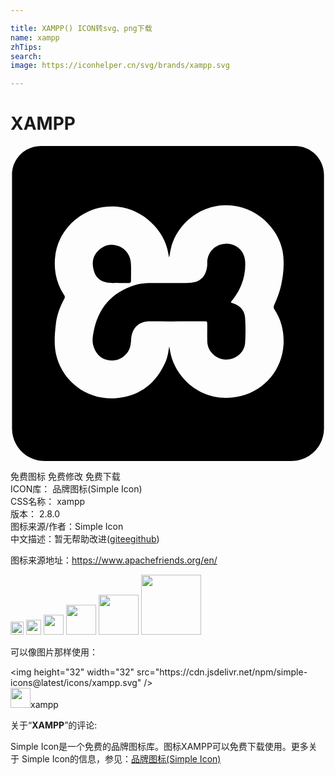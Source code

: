 ```yaml
---

title: XAMPP() ICON转svg、png下载
name: xampp
zhTips: 
search: 
image: https://iconhelper.cn/svg/brands/xampp.svg

---
```


# XAMPP  <small style="font-size: 60%;font-weight: 100"></small>

<div id="svg" class="svg-wrap">
<svg role="img" viewBox="0 0 24 24" xmlns="http://www.w3.org/2000/svg"><title>XAMPP icon</title><path d="M16.792,11.923c0.113,0.043,0.226,0.079,0.334,0.128c0.45,0.203,0.715,0.553,0.748,1.044 c0.041,0.634,0.044,1.271,0.002,1.905c-0.049,0.732-0.725,1.292-1.483,1.271c-0.735-0.021-1.369-0.62-1.397-1.341 c-0.017-0.441-0.003-0.884-0.006-1.326c-0.001-0.239-0.003-0.242-0.245-0.243c-1.363-0.001-2.726,0.008-4.089-0.003 c-0.888-0.007-1.421,0.482-1.471,1.46c-0.019,0.38-0.1,0.727-0.357,1.018c-0.397,0.451-0.898,0.601-1.472,0.466 c-0.554-0.131-0.867-0.522-1.035-1.048c-0.117-0.367-0.056-0.737,0.012-1.094c0.341-1.797,1.366-3.006,3.125-3.555 c0.357-0.112,0.731-0.166,1.105-0.166c0.94,0.001,1.881,0.001,2.821-0.001c0.128,0,0.257-0.012,0.385-0.021 c0.702-0.051,1.166-0.511,1.22-1.352c0.004-0.064,0-0.129,0.001-0.193c0.011-0.788,0.605-1.396,1.393-1.425 c0.787-0.029,1.438,0.527,1.493,1.318c0.076,1.083-0.265,2.046-0.913,2.907C16.903,11.751,16.819,11.816,16.792,11.923z M8.249,10.436c-0.258-0.008-0.571,0.018-0.882-0.035c-0.536-0.09-0.876-0.39-1.02-0.916C6.19,8.912,6.25,8.388,6.698,7.96 C7.154,7.526,7.694,7.4,8.285,7.645c0.52,0.216,0.859,0.731,0.89,1.293C9.2,9.382,9.178,9.828,9.182,10.272 c0.001,0.116-0.043,0.167-0.161,0.165C8.781,10.434,8.542,10.436,8.249,10.436z M21.682,0H2.318C1.102,0,0.116,0.986,0.116,2.202 v19.317c0,1.37,1.111,2.481,2.481,2.481h18.807c1.37,0,2.481-1.111,2.481-2.481V2.202C23.884,0.986,22.898,0,21.682,0z M20.125,12.473c0.519,0.804,0.733,1.69,0.677,2.657c-0.108,1.886-1.413,3.474-3.25,3.916c-2.585,0.623-4.566-0.923-5.233-2.794 c-0.109-0.304-0.16-0.622-0.224-0.985c-0.068,0.414-0.115,0.789-0.264,1.134c-0.697,1.617-1.884,2.603-3.665,2.799 c-2.104,0.232-4.048-1.067-4.632-3.084c-0.25-0.863-0.175-1.747-0.068-2.625c0.08-0.653,0.321-1.268,0.632-1.848 c0.057-0.106,0.057-0.184-0.01-0.285c-0.561-0.845-0.779-1.777-0.7-2.784C3.43,8.035,3.56,7.52,3.805,7.038 C4.52,5.626,6.09,4.427,8.193,4.626c1.849,0.175,3.562,1.77,3.83,3.564c0.013,0.09,0.039,0.178,0.068,0.311 c0.044-0.241,0.076-0.439,0.118-0.636c0.344-1.63,1.94-3.335,4.201-3.357c2.292-0.021,3.99,1.776,4.31,3.446 c0.17,0.888,0.089,1.776-0.103,2.663c-0.112,0.517-0.31,1.008-0.524,1.492C20.034,12.245,20.043,12.345,20.125,12.473z"/></svg>
</div>
<detail full-name='xampp'></detail>

<div class="detail-page">
<p>
<span><span class="badge-success badge">免费图标</span> <span class="badge-success badge">免费修改</span>  <span class="badge-success badge">免费下载</span> </span>
<br/>
<span>
ICON库：
<span class="badge-secondary badge">品牌图标(Simple Icon)</span> 
</span>
<br/>
<span>
CSS名称：
<span class="badge-secondary badge">xampp</span> 
</span>

<br/>
<span>
版本：
<span class="badge-secondary badge">2.8.0</span> 
</span>
<br/>
<span>图标来源/作者：<span class="badge-light badge">Simple Icon</span></span> 
<br/>
<span class="zh-detail">中文描述：暂无<span class="help-link"><span>帮助改进</span>(<a href="https://gitee.com/liuwave/icon-helper/edit/master/json/brands/xampp.json" target="_blank" rel="noopener noreferrer">gitee</a><a href="https://github.com/liuwave/icon-helper/edit/master/json/brands/xampp.json" target="_blank" rel="noopener noreferrer">github</a></span>)</span><br/>
</p>
</div><div class="description description alert alert-light"><p>图标来源地址：<a href="https://www.apachefriends.org/en/" target="_blank" rel="noopener noreferrer">https://www.apachefriends.org/en/</a></p></div>
<div class="alert alert-dark">
<img height="21" width="21" src="https://cdn.jsdelivr.net/npm/simple-icons@latest/icons/xampp.svg" />
<img height="24" width="24" src="https://cdn.jsdelivr.net/npm/simple-icons@latest/icons/xampp.svg" />
<img height="32" width="32" src="https://cdn.jsdelivr.net/npm/simple-icons@latest/icons/xampp.svg" />
<img height="48" width="48" src="https://cdn.jsdelivr.net/npm/simple-icons@latest/icons/xampp.svg" />
<img height="64" width="64" src="https://cdn.jsdelivr.net/npm/simple-icons@latest/icons/xampp.svg" />
<img height="96" width="96" src="https://cdn.jsdelivr.net/npm/simple-icons@latest/icons/xampp.svg" />

</div>
<div>
  <p>可以像图片那样使用：    
  </p>
  <div class="alert alert-primary" style="font-size: 14px">
    &lt;img height="32" width="32" src="https://cdn.jsdelivr.net/npm/simple-icons@latest/icons/xampp.svg" /&gt;
    <copy-btn content='<img height="32" width="32" src="https://cdn.jsdelivr.net/npm/simple-icons@latest/icons/xampp.svg" />'></copy-btn>
  </div>
  <div class="alert alert-secondary">
    <img height="32" width="32" src="https://cdn.jsdelivr.net/npm/simple-icons@latest/icons/xampp.svg" />xampp
    <copy-btn content="xampp" btn-title="复制图标名称"></copy-btn>
  </div>
</div>
<div class="icon-detail__container">
<p>关于“<b>XAMPP</b>”的评论:</p>
</div>
<Vssue title="关于“XAMPP”的评论" />
<div><p>Simple Icon是一个免费的品牌图标库。图标XAMPP可以免费下载使用。更多关于  Simple Icon的信息，参见：<a target="_blank" href="https://iconhelper.cn/brands.html">品牌图标(Simple Icon)</a>
</p></div>
